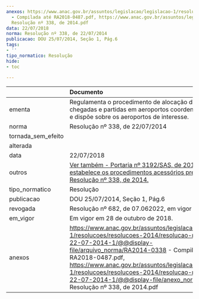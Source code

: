 ```yaml
---
anexos: https://www.anac.gov.br/assuntos/legislacao/legislacao-1/resolucoes/resolucoes-2014/resolucao-no-338-de-22-07-2014-1/@@display-file/arquivo_norma/RA2014-0338
  - Compilada até RA2018-0487.pdf, https://www.anac.gov.br/assuntos/legislacao/legislacao-1/resolucoes/resolucoes-2014/resolucao-no-338-de-22-07-2014-1/@@display-file/anexo_norma/CEF
  Resolução nº 338, de 2014.pdf
data: 22/07/2018
norma: Resolução nº 338, de 22/07/2014
publicacao: DOU 25/07/2014, Seção 1, Pág.6
tags:
- ''
tipo_normatico: Resolução
hide: 
- toc 
 
---
```


|                    | Documento                                                                                                                                                                                                                                                                                                                                                                        |
|:-------------------|:---------------------------------------------------------------------------------------------------------------------------------------------------------------------------------------------------------------------------------------------------------------------------------------------------------------------------------------------------------------------------------|
| ementa             | Regulamenta o procedimento de alocação de horários de chegadas e partidas em aeroportos coordenados (slots) e dispõe sobre os aeroportos de interesse.                                                                                                                                                                                                                           |
| norma              | Resolução nº 338, de 22/07/2014                                                                                                                                                                                                                                                                                                                                                  |
| tornada_sem_efeito |                                                                                                                                                                                                                                                                                                                                                                                  |
| alterada           |                                                                                                                                                                                                                                                                                                                                                                                  |
| data               | 22/07/2018                                                                                                                                                                                                                                                                                                                                                                       |
| outros             | <a class="external-link" href="https://www.anac.gov.br/assuntos/legislacao/legislacao-1/portarias/2018/portaria-no-3192-sas-11-10-2018" target="_blank" title="">Ver também - Portaria nº 3192/SAS, de 2018, que estabelece os procedimentos acessórios previstos na Resolução nº 338, de 2014.</a>                                                                              |
| tipo_normatico     | Resolução                                                                                                                                                                                                                                                                                                                                                                        |
| publicacao         | DOU 25/07/2014, Seção 1, Pág.6                                                                                                                                                                                                                                                                                                                                                   |
| revogada           | Resolução nº 682, de 07.062022, em vigor 01.07.2022                                                                                                                                                                                                                                                                                                                              |
| em_vigor           | Em vigor em 28 de outubro de 2018.                                                                                                                                                                                                                                                                                                                                               |
| anexos             | https://www.anac.gov.br/assuntos/legislacao/legislacao-1/resolucoes/resolucoes-2014/resolucao-no-338-de-22-07-2014-1/@@display-file/arquivo_norma/RA2014-0338 - Compilada até RA2018-0487.pdf, https://www.anac.gov.br/assuntos/legislacao/legislacao-1/resolucoes/resolucoes-2014/resolucao-no-338-de-22-07-2014-1/@@display-file/anexo_norma/CEF Resolução nº 338, de 2014.pdf |